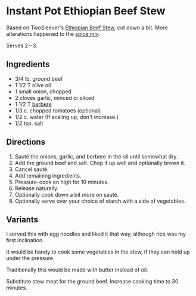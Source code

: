 [Instant Pot]: ../indices/instantPot.html

# Instant Pot Ethiopian Beef Stew

Based on TwoSleever's [Ethiopian Beef Stew](https://twosleevers.com/ethiopian-beef-stew/#recipe), cut down a bit.  More alterations happened to the [spice mix](../appetizers/berbere.md).

Serves 2--3.

## Ingredients

* 3/4 lb. ground beef
* 1 1/2 T olive oil
* 1 small onion, chopped
* 2 cloves garlic, minced or sliced
* 1 1/2 T [berbere](../appetizers/berbere.md)
* 1/3 c. chopped tomatoes (optional)
* 1/2 c. water  (If scaling up, don't increase.)
* 1/2 tsp. salt

## Directions

1. Sauté the onions, garlic, and berbere in the oil until somewhat dry.
2. Add the ground beef and salt.  Chop it up well and optionally brown it.
3. Cancel sauté.
4. Add remaining ingredients. 
5. Pressure-cook on high for 10 minutes.
6. Release naturally.
7. Optionally cook down a bit more on sauté.
8. Optionally serve over your choice of starch with a side of vegetables.

## Variants

I served this with egg noodles and liked it that way, although rice was my first inclination.

It would be handy to cook some vegetables in the stew, if they can hold up under the pressure.

Traditionally this would be made with butter instead of oil.

Substitute stew meat for the ground beef.  Increase cooking time to 30 minutes.
